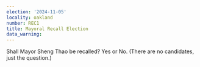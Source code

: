 ```yaml
---
election: '2024-11-05'
locality: oakland
number: REC1
title: Mayoral Recall Election
data_warning: 
---
```

Shall Mayor Sheng Thao be recalled? Yes or No. (There are no candidates, just the question.)

